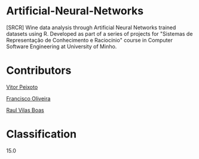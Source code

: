 # Artificial-Neural-Networks
[SRCR] Wine data analysis through Artificial Neural Networks trained datasets using R. Developed as part of a series of projects for "Sistemas de Representação de Conhecimento e Raciocínio" course in Computer Software Engineering at University of Minho.

# Contributors

[Vitor Peixoto](https://github.com/VitorPeixoto97)

[Francisco Oliveira](https://github.com/Tibblue)

[Raul Vilas Boas](https://github.com/MrBoas)

# Classification

15.0
